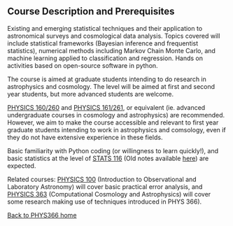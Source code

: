 ## Course Description and Prerequisites

Existing and emerging statistical techniques and their application to
astronomical surveys and cosmological data analysis. Topics covered
will include statistical frameworks (Bayesian inference and
frequentist statistics), numerical methods including Markov Chain
Monte Carlo, and machine learning applied to classification and
regression. Hands on activities based on open-source software in
python.

The course is aimed at graduate students intending to do research in
astrophysics and cosmology.  The level will be aimed at first and
second year students, but more advanced students are welcome.

[PHYSICS 160/260](https://www.google.com/url?sa=t&rct=j&q=&esrc=s&source=web&cd=1&ved=0CB4QFjAA&url=https%3A%2F%2Fexplorecourses.stanford.edu%2Fsearch%3Fview%3Dcatalog%26filter-coursestatus-Active%3Don%26page%3D0%26catalog%3D%26q%3DPHYSICS%2B260%253A%2BIntroduction%2Bto%2BStellar%2Band%2BGalactic%2BAstrophysics%26collapse%3D&ei=CyeLVYjoOpTtoATIi4aIAw&usg=AFQjCNEOtbEuUK5J_-aRnBLSGTMC-itFTQ&sig2=nrrWmJEjwWbTA7t0oJaksQ) and
[PHYSICS 161/261](https://explorecourses.stanford.edu/search?view=catalog&filter-coursestatus-Active=on&page=0&catalog=&academicYear=&q=PHYSICS+261+Introduction+to+Extragalactic+Astrophysics+and+Cosmology&collapse=), or equivalent (ie. advanced undergraduate courses in cosmology and astrophysics) are recommended.  However, we aim to make the course accessible and relevant to first year graduate students intending to work in astrophysics and comsology, even if they do not have extensive experience in these fields.  

Basic familiarity with Python coding (or willingness to learn quickly!), and basic statistics at the level of [STATS 116](https://explorecourses.stanford.edu/search?view=catalog&filter-coursestatus-Active=on&page=0&catalog=&academicYear=&q=STATS+116%3A+Theory+of+Probability&collapse=) (Old notes available [here](http://statweb.stanford.edu/~susan/courses/s116/)) are expected. 

Related courses:
[PHYSICS 100](https://explorecourses.stanford.edu/search?view=catalog&filter-coursestatus-Active=on&page=0&catalog=&academicYear=&q=PHYSICS+100%3A+%3A+Introduction+to+Observational+and+Laboratory+Astronomy&collapse=) (Introduction to Observational and Laboratory Astronomy) will cover basic practical error analysis, and 
[PHYSICS 363]() (Computational Cosmology and Astrophysics) will cover some research making use of techniques introduced in PHYS 366).

[Back to PHYS366 home](https://github.com/drphilmarshall/StatisticalMethods/blob/master/README.md)
